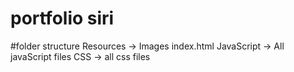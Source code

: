 # portfolio siri

#folder structure
    Resources  -> Images 
    index.html
    JavaScript -> All javaScript files
    CSS        -> all css files